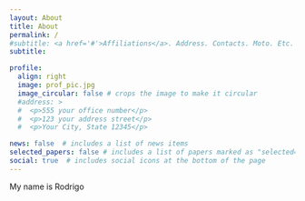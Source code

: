 ```yaml
---
layout: About
title: About
permalink: /
#subtitle: <a href='#'>Affiliations</a>. Address. Contacts. Moto. Etc.
subtitle: 

profile:
  align: right
  image: prof_pic.jpg
  image_circular: false # crops the image to make it circular
  #address: >
  #  <p>555 your office number</p>
  #  <p>123 your address street</p>
  #  <p>Your City, State 12345</p>

news: false  # includes a list of news items
selected_papers: false # includes a list of papers marked as "selected={true}"
social: true  # includes social icons at the bottom of the page
---
```

My name is Rodrigo
<!-- My name is Rodrigo, I'm a final year Ph.D. Candidate in the Department of Astrophysical Sciences at Princeton University. Working with Prof. Jenny Greene and Dr. Andy Goulding, I study the evolution and impact of supermassive black holes on galaxy formation via observations of Active Galactic Nuclei, also known as quasars. My scholarship aims to exploit different analysis techniques to ask questions about the evolution of galaxies in the Universe, and learn more about the fundamental physical properties that underlie these processes, which you can read more about in the [research](https://rodelcr.github.io/research) tab.

I was born and raised on my home island of Puerto Rico, and am an enrolled citizen of the Osage Nation. I did my undergraduate degrees in Astrophysics and Physics at Harvard University, and did an MPhil in Archaeology of the Americas with a focus in Archaeoastronomy at Cambridge University as a Gates Cambridge Scholar. As part of my archaeological work, I am interested in monumental architecture and the ways it may encode the way ancestral communities saw the cosmos. In particular, I have developed novel analyses of the astronomical alignments of Ancestral Puebloan structures in the American Southwest, and discovered a set of astronomical alignments in classical Mesoamerican architecture. -->

